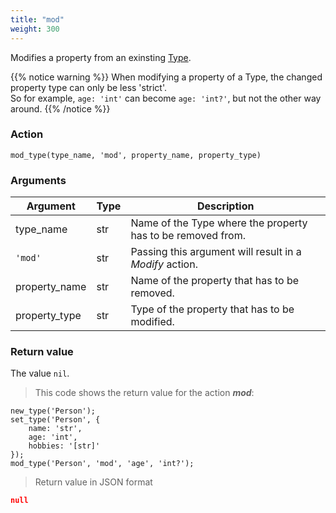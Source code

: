 ```yaml
---
title: "mod"
weight: 300
---
```


Modifies a property from an exinsting [Type](../../../data-types/type).

{{% notice warning %}}
When modifying a property of a Type, the changed property type can only be less 'strict'. \
So for example, `age: 'int'` can become `age: 'int?'`, but not the other way around.
{{% /notice %}}



### Action

`mod_type(type_name, 'mod', property_name, property_type)`

### Arguments

Argument | Type | Description
-------- | ---- | -----------
type_name | str | Name of the Type where the property has to be removed from.
`'mod'` | str | Passing this argument will result in a *Modify* action.
property_name | str | Name of the property that has to be removed.
property_type | str | Type of the property that has to be modified.

### Return value

The value `nil`.

> This code shows the return value for the action ***mod***:

```thingsdb,json_response
new_type('Person');
set_type('Person', {
    name: 'str',
    age: 'int',
    hobbies: '[str]'
});
mod_type('Person', 'mod', 'age', 'int?');
```

> Return value in JSON format

```json
null
```

